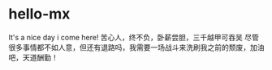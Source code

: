 # hello-mx
It's a nice day i come here!
苦心人，终不负，卧薪尝胆，三千越甲可吞吴
尽管很多事情都不如人意，但还有退路吗，我需要一场战斗来洗刷我之前的颓废，加油吧，天道酬勤！
